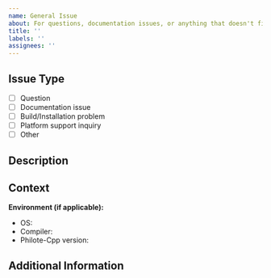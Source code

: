 ```yaml
---
name: General Issue
about: For questions, documentation issues, or anything that doesn't fit other categories
title: ''
labels: ''
assignees: ''
---
```


## Issue Type

<!-- Mark the most relevant option with an "x" -->

- [ ] Question
- [ ] Documentation issue
- [ ] Build/Installation problem
- [ ] Platform support inquiry
- [ ] Other

## Description

<!-- Provide a clear description of your issue or question -->

## Context

<!-- Provide any relevant context that would help understand your issue -->

**Environment (if applicable):**
- OS:
- Compiler:
- Philote-Cpp version:

## Additional Information

<!-- Add any other information that might be helpful -->
